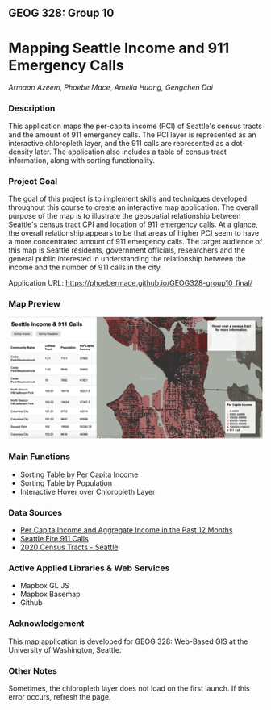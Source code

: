 ## GEOG 328: Group 10
# Mapping Seattle Income and 911 Emergency Calls
*Armaan Azeem, Phoebe Mace, Amelia Huang, Gengchen Dai*

### Description
This application maps the per-capita income (PCI) of Seattle's census tracts and the amount of 911 emergency calls. The PCI layer is represented as an interactive chloropleth layer, and the 911 calls are represented as a dot-density later. The application also includes a table of census tract information, along with sorting functionality.

### Project Goal
The goal of this project is to implement skills and techniques developed throughout this course to create an interactive map application. The overall purpose of the map is to illustrate the geospatial relationship between Seattle's census tract CPI and location of 911 emergency calls. At a glance, the overall relationship appears to be that areas of higher PCI seem to have a more concentrated amount of 911 emergency calls. The target audience of this map is Seattle residents, government officials, researchers and the general public interested in understanding the relationship between the income and the number of 911 calls in the city.

Application URL: https://phoebermace.github.io/GEOG328-group10_final/

### Map Preview
![map_preview](img/preview.png)

### Main Functions
- Sorting Table by Per Capita Income
- Sorting Table by Population
- Interactive Hover over Chloropleth Layer

### Data Sources
- [Per Capita Income and Aggregate Income in the Past 12 Months](https://data-seattlecitygis.opendata.arcgis.com/datasets/SeattleCityGIS::per-capita-income-and-aggregate-income-in-the-past-12-months-in-inflation-adjusted-dollars/explore) 
- [Seattle Fire 911 Calls](https://data.seattle.gov/Public-Safety/Seattle-Real-Time-Fire-911-Calls/kzjm-xkqj) 
- [2020 Census Tracts - Seattle](https://data.seattle.gov/dataset/2020-Census-Tracts-Seattle/yf4x-8yiw/data) 

### Active Applied Libraries & Web Services
- Mapbox GL JS
- Mapbox Basemap
- Github 

### Acknowledgement
This map application is developed for GEOG 328: Web-Based GIS at the University of Washington, Seattle.

### Other Notes
Sometimes, the chloropleth layer does not load on the first launch. If this error occurs, refresh the page.